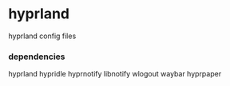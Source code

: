 # hyprland
hyprland config files

### dependencies
hyprland hypridle hyprnotify libnotify wlogout waybar hyprpaper
